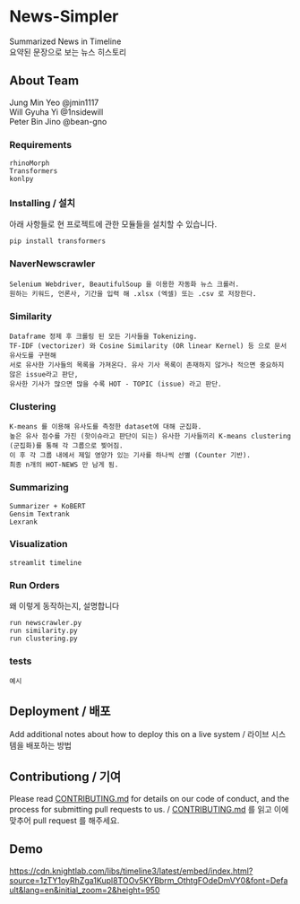 # News-Simpler
Summarized News in Timeline  
요약된 문장으로 보는 뉴스 히스토리

## About Team

Jung Min Yeo @jmin1117  
Will Gyuha Yi @1nsidewill  
Peter Bin Jino @bean-gno  


### Requirements

```
rhinoMorph
Transformers
konlpy
```

### Installing / 설치

아래 사항들로 현 프로젝트에 관한 모듈들을 설치할 수 있습니다.

```
pip install transformers
```

### NaverNewscrawler
```
Selenium Webdriver, BeautifulSoup 을 이용한 자동화 뉴스 크롤러.
원하는 키워드, 언론사, 기간을 입력 해 .xlsx (엑셀) 또는 .csv 로 저장한다.
```

### Similarity
```
Dataframe 정제 후 크롤링 된 모든 기사들을 Tokenizing. 
TF-IDF (vectorizer) 와 Cosine Similarity (OR linear Kernel) 등 으로 문서 유사도를 구현해
서로 유사한 기사들의 목록을 가져온다. 유사 기사 목록이 존재하지 않거나 적으면 중요하지 않은 issue라고 판단, 
유사한 기사가 많으면 많을 수록 HOT - TOPIC (issue) 라고 판단.
```
### Clustering
```
K-means 를 이용해 유사도를 측정한 dataset에 대해 군집화. 
높은 유사 점수를 가진 (핫이슈라고 판단이 되는) 유사한 기사들끼리 K-means clustering (군집화)를 통해 각 그룹으로 찢어짐.
이 후 각 그룹 내에서 제일 영양가 있는 기사를 하나씩 선별 (Counter 기반). 
최종 n개의 HOT-NEWS 만 남게 됨.
```

### Summarizing
```
Summarizer + KoBERT
Gensim Textrank
Lexrank
```

### Visualization
```
streamlit timeline
```


### Run Orders

왜 이렇게 동작하는지, 설명합니다

```
run newscrawler.py
run similarity.py
run clustering.py
```

### tests

```
예시
```

## Deployment / 배포

Add additional notes about how to deploy this on a live system / 라이브 시스템을 배포하는 방법


## Contributiong / 기여

Please read [CONTRIBUTING.md](https://gist.github.com/PurpleBooth/b24679402957c63ec426) for details on our code of conduct, and the process for submitting pull requests to us. / [CONTRIBUTING.md](https://gist.github.com/PurpleBooth/b24679402957c63ec426) 를 읽고 이에 맞추어 pull request 를 해주세요.


## Demo 

https://cdn.knightlab.com/libs/timeline3/latest/embed/index.html?source=1zTY1oyRhZga1Kupl8TOOv5KYBbrm_OthtgFOdeDmVY0&font=Default&lang=en&initial_zoom=2&height=950
